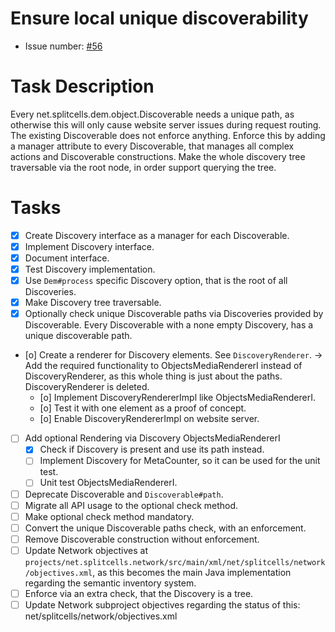 # Ensure local unique discoverability
* Issue number: [\#56](https://codeberg.org/splitcells-net/net.splitcells.network.community/issues/56)
# Task Description
Every net.splitcells.dem.object.Discoverable needs a unique path,
as otherwise this will only cause website server issues during request routing.
The existing Discoverable does not enforce anything.
Enforce this by adding a manager attribute to every Discoverable,
that manages all complex actions and Discoverable constructions.
Make the whole discovery tree traversable via the root node,
in order support querying the tree.
# Tasks
* [x] Create Discovery interface as a manager for each Discoverable.
* [x] Implement Discovery interface.
* [x] Document interface.
* [x] Test Discovery implementation.
* [x] Use `Dem#process` specific Discovery option, that is the root of all Discoveries.
* [x] Make Discovery tree traversable.
* [x] Optionally check unique Discoverable paths via Discoveries provided by Discoverable.
  Every Discoverable with a none empty Discovery, has a unique discoverable path.
* [o] Create a renderer for Discovery elements. See `DiscoveryRenderer`.
  -> Add the required functionality to ObjectsMediaRendererI instead of DiscoveryRenderer,
  as this whole thing is just about the paths.
  DiscoveryRenderer is deleted.
    * [o] Implement DiscoveryRendererImpl like ObjectsMediaRendererI.
    * [o] Test it with one element as a proof of concept.
    * [o] Enable DiscoveryRendererImpl on website server.
* [ ] Add optional Rendering via Discovery ObjectsMediaRendererI
  * [x] Check if Discovery is present and use its path instead.
  * [ ] Implement Discovery for MetaCounter, so it can be used for the unit test.
  * [ ] Unit test ObjectsMediaRendererI.
* [ ] Deprecate Discoverable and `Discoverable#path`.
* [ ] Migrate all API usage to the optional check method.
* [ ] Make optional check method mandatory.
* [ ] Convert the unique Discoverable paths check, with an enforcement.
* [ ] Remove Discoverable construction without enforcement.
* [ ] Update Network objectives at `projects/net.splitcells.network/src/main/xml/net/splitcells/network/objectives.xml`,
  as this becomes the main Java implementation regarding the semantic inventory system.
* [ ] Enforce via an extra check, that the Discovery is a tree.
* [ ] Update Network subproject objectives regarding the status of this: net/splitcells/network/objectives.xml